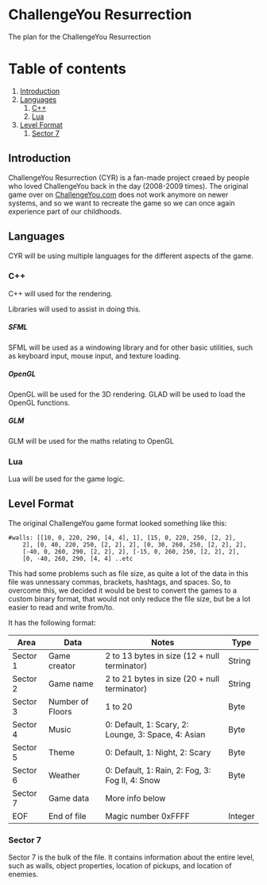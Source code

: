 # ChallengeYou Resurrection
The plan for the ChallengeYou Resurrection 

# Table of contents
1. [Introduction](#intro)
2. [Languages](#lang)
    1. [C++](#lang-cpp)
    2. [Lua](#lang-lua)
3. [Level Format](#lvl-fmt)
    1. [Sector 7](#fmt-sect-7)


## Introduction <div id = "intro">
  ChallengeYou Resurrection (CYR) is a fan-made project creaed by people who loved ChallengeYou back in the day (2008-2009 times). The original game over on [ChallengeYou.com](challengeyou.com) does not work anymore on newer systems, and so we want to recreate the game so we can once again experience part of our childhoods.
  
## Languages <div id = "lang">
  CYR will be using multiple languages for the different aspects of the game.
  
### C++  <div id = "lang-cpp">
  C++ will used for the rendering.
    
  Libraries will used to assist in doing this.
  
##### SFML
SFML will be used as a windowing library and for other basic utilities, such as keyboard input, mouse input, and texture loading.

##### OpenGL 
OpenGL will be used for the 3D rendering. GLAD will be used to load the OpenGL functions.

##### GLM
GLM will be used for the maths relating to OpenGL
  
### Lua  <div id = "lang-lua">
  Lua will be used for the game logic.

## Level Format <div id = "lvl-fmt">
The original ChallengeYou game format looked something like this:
```
#walls: [[10, 0, 220, 290, [4, 4], 1], [15, 0, 220, 250, [2, 2],
    2], [0, 40, 220, 250, [2, 2], 2], [0, 30, 260, 250, [2, 2], 2],
    [-40, 0, 260, 290, [2, 2], 2], [-15, 0, 260, 250, [2, 2], 2], 
    [0, -40, 260, 290, [4, 4] ..etc
```
This had some problems such as file size, as quite a lot of the data in this file was unnessary commas, brackets, hashtags, and spaces. So, to overcome this, we decided it would be best to convert the games to a custom binary format, that would not only reduce the file size, but be a lot easier to read and write from/to.
    
It has the following format:

| Area     | Data             | Notes                                               |Type|
|----------|------------------|-----------------------------------------------------|------|
| Sector 1 | Game creator     | 2 to 13 bytes in size (12 + null terminator)        |String|
| Sector 2 | Game name        | 2 to 21 bytes in size (20 + null terminator)        |String|
| Sector 3 | Number of Floors | 1 to 20                                             |Byte  |
| Sector 4 | Music            | 0: Default, 1: Scary, 2: Lounge, 3: Space, 4: Asian |Byte  |
| Sector 5 | Theme            | 0: Default, 1: Night, 2: Scary                      |Byte  |
| Sector 6 | Weather          | 0: Default, 1: Rain, 2: Fog, 3: Fog II, 4: Snow     |Byte  |
| Sector 7 | Game data        | More info below                                     |      |
| EOF      | End of file      | Magic number 0xFFFF                                 |Integer |

### Sector 7 <div id = "fmt-sect-7">
Sector 7 is the bulk of the file. It contains information about the entire level, such as walls, object properties, location of pickups, and location of enemies.
    
 
